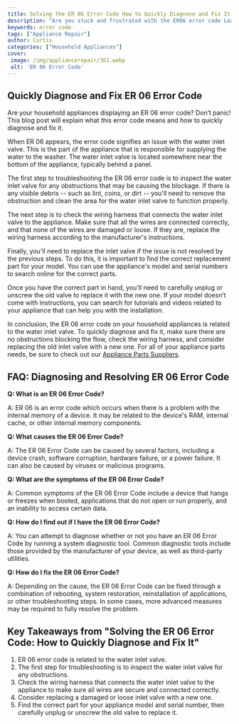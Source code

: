 ```yaml
---
title: Solving the ER 06 Error Code How to Quickly Diagnose and Fix It
description: "Are you stuck and frustrated with the ER06 error code Learn how to quickly diagnose and fix it in this blog post Find out simple and effective solutions along with their explanations in order to stop the ER 06 error"
keywords: error code
tags: ["Appliance Repair"]
author: Curtis
categories: ["Household Appliances"]
cover: 
 image: /img/appliancerepair/361.webp
 alt: 'ER 06 Error Code'
---
```

## Quickly Diagnose and Fix ER 06 Error Code
Are your household appliances displaying an ER 06 error code? Don’t panic! This blog post will explain what this error code means and how to quickly diagnose and fix it. 

When ER 06 appears, the error code signifies an issue with the water inlet valve. This is the part of the appliance that is responsible for supplying the water to the washer. The water inlet valve is located somewhere near the bottom of the appliance, typically behind a panel. 

The first step to troubleshooting the ER 06 error code is to inspect the water inlet valve for any obstructions that may be causing the blockage. If there is any visible debris -- such as lint, coins, or dirt -- you'll need to remove the obstruction and clean the area for the water inlet valve to function properly.

The next step is to check the wiring harness that connects the water inlet valve to the appliance. Make sure that all the wires are connected correctly, and that none of the wires are damaged or loose. If they are, replace the wiring harness according to the manufacturer's instructions.

Finally, you'll need to replace the inlet valve if the issue is not resolved by the previous steps. To do this, it is important to find the correct replacement part for your model. You can use the appliance's model and serial numbers to search online for the correct parts. 

Once you have the correct part in hand, you'll need to carefully unplug or unscrew the old valve to replace it with the new one. If your model doesn’t come with instructions, you can search for tutorials and videos related to your appliance that can help you with the installation. 

In conclusion, the ER 06 error code on your household appliances is related to the water inlet valve. To quickly diagnose and fix it, make sure there are no obstructions blocking the flow, check the wiring harness, and consider replacing the old inlet valve with a new one. For all of your appliance parts needs, be sure to check out our [Appliance Parts Suppliers](./pages/appliance-parts-suppliers/).

## FAQ: Diagnosing and Resolving ER 06 Error Code

**Q: What is an ER 06 Error Code?**

A: ER 06 is an error code which occurs when there is a problem with the internal memory of a device. It may be related to the device's RAM, internal cache, or other internal memory components.

**Q: What causes the ER 06 Error Code?**

A: The ER 06 Error Code can be caused by several factors, including a device crash, software corruption, hardware failure, or a power failure. It can also be caused by viruses or malicious programs.

**Q: What are the symptoms of the ER 06 Error Code?**

A: Common symptoms of the ER 06 Error Code include a device that hangs or freezes when booted, applications that do not open or run properly, and an inability to access certain data.

**Q: How do I find out if I have the ER 06 Error Code?**

A: You can attempt to diagnose whether or not you have an ER 06 Error Code by running a system diagnostic tool. Common diagnostic tools include those provided by the manufacturer of your device, as well as third-party utilities.

**Q: How do I fix the ER 06 Error Code?**

A: Depending on the cause, the ER 06 Error Code can be fixed through a combination of rebooting, system restoration, reinstallation of applications, or other troubleshooting steps. In some cases, more advanced measures may be required to fully resolve the problem.

## Key Takeaways from "Solving the ER 06 Error Code: How to Quickly Diagnose and Fix It"
1. ER 06 error code is related to the water inlet valve.
2. The first step for troubleshooting is to inspect the water inlet valve for any obstructions.
3. Check the wiring harness that connects the water inlet valve to the appliance to make sure all wires are secure and connected correctly.
4. Consider replacing a damaged or loose inlet valve with a new one.
5. Find the correct part for your appliance model and serial number, then carefully unplug or unscrew the old valve to replace it.
